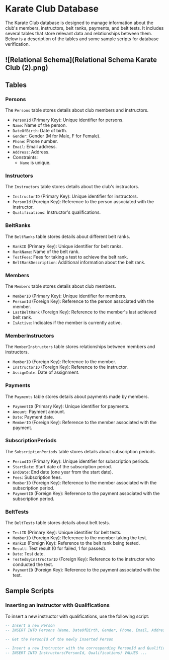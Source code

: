 # Karate Club Database

The Karate Club database is designed to manage information about the club's members, instructors, belt ranks, payments, and belt tests. It includes several tables that store relevant data and relationships between them. Below is a description of the tables and some sample scripts for database verification.

## ![Relational Schema](Relational Schema Karate Club (2).png)

## Tables

### Persons

The `Persons` table stores details about club members and instructors.

- `PersonId` (Primary Key): Unique identifier for persons.
- `Name`: Name of the person.
- `DateOfBirth`: Date of birth.
- `Gender`: Gender (M for Male, F for Female).
- `Phone`: Phone number.
- `Email`: Email address.
- `Address`: Address.
- Constraints:
  - `Name` is unique.

### Instructors

The `Instructors` table stores details about the club's instructors.

- `InstructorID` (Primary Key): Unique identifier for instructors.
- `PersonId` (Foreign Key): Reference to the person associated with the instructor.
- `Qualifications`: Instructor's qualifications.

### BeltRanks

The `BeltRanks` table stores details about different belt ranks.

- `RankID` (Primary Key): Unique identifier for belt ranks.
- `RankName`: Name of the belt rank.
- `TestFees`: Fees for taking a test to achieve the belt rank.
- `BeltRankDescription`: Additional information about the belt rank.

### Members

The `Members` table stores details about club members.

- `MemberID` (Primary Key): Unique identifier for members.
- `PersonId` (Foreign Key): Reference to the person associated with the member.
- `LastBeltRank` (Foreign Key): Reference to the member's last achieved belt rank.
- `IsActive`: Indicates if the member is currently active.

### MemberInstructors

The `MemberInstructors` table stores relationships between members and instructors.

- `MemberID` (Foreign Key): Reference to the member.
- `InstructorID` (Foreign Key): Reference to the instructor.
- `AssignDate`: Date of assignment.

### Payments

The `Payments` table stores details about payments made by members.

- `PaymentID` (Primary Key): Unique identifier for payments.
- `Amount`: Payment amount.
- `Date`: Payment date.
- `MemberID` (Foreign Key): Reference to the member associated with the payment.

### SubscriptionPeriods

The `SubscriptionPeriods` table stores details about subscription periods.

- `PeriodID` (Primary Key): Unique identifier for subscription periods.
- `StartDate`: Start date of the subscription period.
- `EndDate`: End date (one year from the start date).
- `Fees`: Subscription fees.
- `MemberID` (Foreign Key): Reference to the member associated with the subscription period.
- `PaymentID` (Foreign Key): Reference to the payment associated with the subscription period.

### BeltTests

The `BeltTests` table stores details about belt tests.

- `TestID` (Primary Key): Unique identifier for belt tests.
- `MemberID` (Foreign Key): Reference to the member taking the test.
- `RankID` (Foreign Key): Reference to the belt rank being tested.
- `Result`: Test result (0 for failed, 1 for passed).
- `Date`: Test date.
- `TestedByInstructorID` (Foreign Key): Reference to the instructor who conducted the test.
- `PaymentID` (Foreign Key): Reference to the payment associated with the test.

## Sample Scripts

### Inserting an Instructor with Qualifications

To insert a new instructor with qualifications, use the following script:

```sql
-- Insert a new Person
-- INSERT INTO Persons (Name, DateOfBirth, Gender, Phone, Email, Address) VALUES ...

-- Get the PersonId of the newly inserted Person

-- Insert a new Instructor with the corresponding PersonId and Qualifications
-- INSERT INTO Instructors(PersonId, Qualifications) VALUES ...
